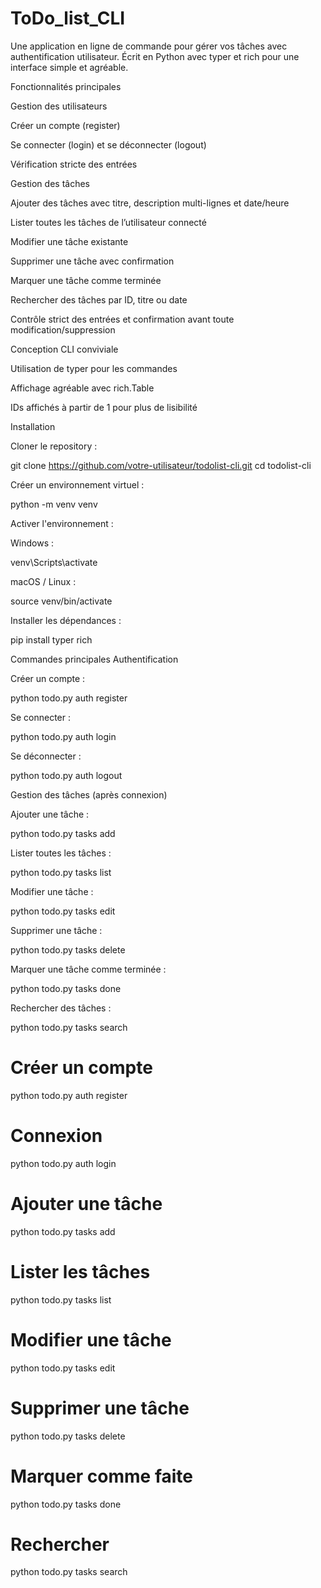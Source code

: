 # ToDo_list_CLI
Une application en ligne de commande pour gérer vos tâches avec authentification utilisateur.
Écrit en Python avec typer et rich pour une interface simple et agréable.

Fonctionnalités principales

Gestion des utilisateurs

Créer un compte (register)

Se connecter (login) et se déconnecter (logout)

Vérification stricte des entrées

Gestion des tâches

Ajouter des tâches avec titre, description multi-lignes et date/heure

Lister toutes les tâches de l’utilisateur connecté

Modifier une tâche existante

Supprimer une tâche avec confirmation

Marquer une tâche comme terminée

Rechercher des tâches par ID, titre ou date

Contrôle strict des entrées et confirmation avant toute modification/suppression

Conception CLI conviviale

Utilisation de typer pour les commandes

Affichage agréable avec rich.Table

IDs affichés à partir de 1 pour plus de lisibilité

Installation

Cloner le repository :

git clone https://github.com/votre-utilisateur/todolist-cli.git
cd todolist-cli


Créer un environnement virtuel :

python -m venv venv


Activer l'environnement :

Windows :

venv\Scripts\activate


macOS / Linux :

source venv/bin/activate


Installer les dépendances :

pip install typer rich

Commandes principales
Authentification

Créer un compte :

python todo.py auth register


Se connecter :

python todo.py auth login


Se déconnecter :

python todo.py auth logout

Gestion des tâches (après connexion)

Ajouter une tâche :

python todo.py tasks add


Lister toutes les tâches :

python todo.py tasks list


Modifier une tâche :

python todo.py tasks edit


Supprimer une tâche :

python todo.py tasks delete


Marquer une tâche comme terminée :

python todo.py tasks done


Rechercher des tâches :

python todo.py tasks search

# Créer un compte
python todo.py auth register
# Connexion
python todo.py auth login
# Ajouter une tâche
python todo.py tasks add
# Lister les tâches
python todo.py tasks list
# Modifier une tâche
python todo.py tasks edit
# Supprimer une tâche
python todo.py tasks delete
# Marquer comme faite
python todo.py tasks done
# Rechercher
python todo.py tasks search

